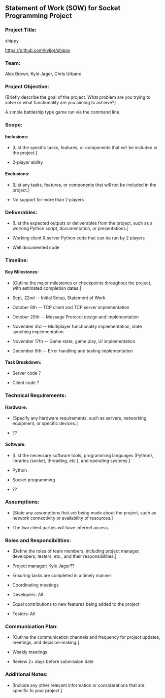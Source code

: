 Statement of Work (SOW) for Socket Programming Project
------------------------------------------------------

### Project Title:

shippy

<https://github.com/kyljgr/shippy>

### Team:

Alex Brown, Kyle Jager, Chris Urbano

### Project Objective:

[Briefly describe the goal of the project. What problem are you trying to solve or what functionality are you aiming to achieve?]

A simple battleship type game run via the command line. 

### Scope:

#### Inclusions:

-   [List the specific tasks, features, or components that will be included in the project.]

-   2-player ability 

#### Exclusions:

-   [List any tasks, features, or components that will not be included in the project.]

-   No support for more than 2 players

### Deliverables:

-   [List the expected outputs or deliverables from the project, such as a working Python script, documentation, or presentations.]

-   Working client & server Python code that can be run by 2 players

-   Well documented code

### Timeline:

#### Key Milestones:

-   [Outline the major milestones or checkpoints throughout the project, with estimated completion dates.]

-   Sept. 22nd -- Initial Setup, Statement of Work

-   October 6th -- TCP client and TCP server implementation

-   October 20th -- Message Protocol design and implementation

-   November 3rd -- Multiplayer functionality implementation, state synching implementation

-   November 17th -- Game state, game play, UI implementation

-   December 6th -- Error handling and testing implementation

#### Task Breakdown:

-   Server code ?

-   Client code ?

### Technical Requirements:

#### Hardware:

-   [Specify any hardware requirements, such as servers, networking equipment, or specific devices.]

-   ??

#### Software:

-   [List the necessary software tools, programming languages (Python), libraries (socket, threading, etc.), and operating systems.]

-   Python 

-   Socket programming

-   ??

### Assumptions:

-   [State any assumptions that are being made about the project, such as network connectivity or availability of resources.]

-   The two client parties will have internet access.

### Roles and Responsibilities:

-   [Define the roles of team members, including project manager, developers, testers, etc., and their responsibilities.]

-   Project manager: Kyle Jager??

-   Ensuring tasks are completed in a timely manner

-   Coordinating meetings

-   Developers: All

-   Equal contributions to new features being added to the project

-   Testers: All

### Communication Plan:

-   [Outline the communication channels and frequency for project updates, meetings, and decision-making.]

-   Weekly meetings

-   Review 2+ days before submission date

### Additional Notes:

-   [Include any other relevant information or considerations that are specific to your project.]
